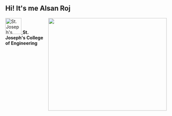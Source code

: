 ## Hi! It's me Alsan Roj

<img align="right" width="370" height="290" src="https://media4.giphy.com/media/v1.Y2lkPTc5MGI3NjExYXdsZnM3eGNrZWV0dXpvOW12d2M3bm1tcWZtOTY4MnZmczdua3h4MiZlcD12MV9pbnRlcm5hbF9naWZfYnlfaWQmY3Q9Zw/8GqctmCjZjSL8StnCy/giphy.gif">
<!-- - 🔭 Here's my [portfolio](https://hareesh.web.app/)   -->
<p align="left">
  <a href="https://stjosephs.ac.in" target="_blank">
    <img src="https://stjosephs.ac.in/assets/images/Engg%20Logo1.png" width="50" alt="St. Joseph's College of Engineering"/>
  </a>
  <b>St. Joseph's College of Engineering</b>
</p>

